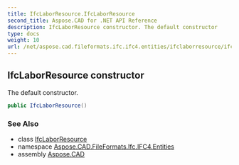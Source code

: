 ```yaml
---
title: IfcLaborResource.IfcLaborResource
second_title: Aspose.CAD for .NET API Reference
description: IfcLaborResource constructor. The default constructor
type: docs
weight: 10
url: /net/aspose.cad.fileformats.ifc.ifc4.entities/ifclaborresource/ifclaborresource/
---
```

## IfcLaborResource constructor

The default constructor.

```csharp
public IfcLaborResource()
```

### See Also

* class [IfcLaborResource](../)
* namespace [Aspose.CAD.FileFormats.Ifc.IFC4.Entities](../../ifclaborresource/)
* assembly [Aspose.CAD](../../../)


